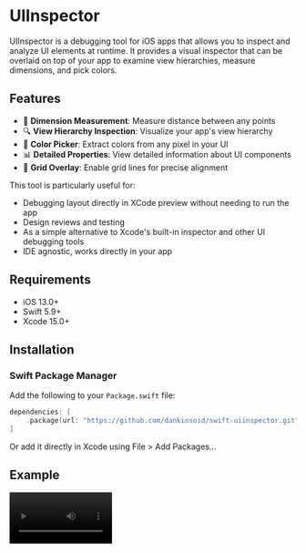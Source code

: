 # UIInspector

UIInspector is a debugging tool for iOS apps that allows you to inspect and analyze UI elements at runtime. It provides a visual inspector that can be overlaid on top of your app to examine view hierarchies, measure dimensions, and pick colors.

## Features

- 📏 **Dimension Measurement**: Measure distance between any points
- 🔍 **View Hierarchy Inspection**: Visualize your app's view hierarchy
- 🎨 **Color Picker**: Extract colors from any pixel in your UI
- 📊 **Detailed Properties**: View detailed information about UI components
- 📐 **Grid Overlay**: Enable grid lines for precise alignment

This tool is particularly useful for:

- Debugging layout directly in XCode preview without needing to run the app
- Design reviews and testing
- As a simple alternative to Xcode's built-in inspector and other UI debugging tools
- IDE agnostic, works directly in your app

## Requirements

- iOS 13.0+
- Swift 5.9+
- Xcode 15.0+

## Installation

### Swift Package Manager

Add the following to your `Package.swift` file:

```swift
dependencies: [
    .package(url: "https://github.com/dankinsoid/swift-uiinspector.git", from: "1.2.1")
]
```

Or add it directly in Xcode using File > Add Packages...

## Example

<video src='https://github.com/dankinsoid/Resources/raw/main/SwiftUIInspector/example.MP4' width=180/>

## Usage

```swift
import SwiftUIInspector

// Present the inspector over your current view
UIInspectorController.present()

// Or present it for a specific view
UIInspectorController.present(for: myView)

// Customize the inspector
UIInspectorController.present { inspector in
    inspector.tintColor = .systemBlue
    inspector.customInfoView = { view in
        AnyView(
            Text("Custom info for \(type(of: view))")
        )
    }
}
```

You can use the following gestures:
- **Drag**: Measure dimensions or pick colors. Also can be used to move the controls.
- **Pinch**: Zoom in/out to adjust the inspector view.
- **Tap**: Show a detailed info of the view, enabled when layers are visible.

Note that the inspector behaves differently when running in a simulator versus on a physical device.
On a physical device, it's designed to be used with gestures like pan and pinch, while in the simulator you can use mouse clicks and drags.
On a physical device, most drag gestures require a short (0.1s) press to start in order to avoid conflicts with scrolling.
Additionally, the simulator includes a zoom button.

For me I found very comfortable to enable 3-finger drag:

1. System Preferences > Accessibility
2. Scroll down to `Motor` and tap `Pointer Control` options
3. Select `Trackpad Options`
4. Find `Dragging Style` section
5. Select `Three Finger Drag` from the drop-down

### Xcode Preview integration
To use the inspector in Xcode Previews, you can add the following modifier to your SwiftUI previews:

```swift
import SwiftUIInspector
import SwiftUI

#Preview {
    Text("Hello, World!")
        .previewInspector()
}
```
This modifier adds a button that shows the inspector.

## SwiftUI 
To show the inspector for the specific view, you can use the `inspector(isPresented)` modifier in your SwiftUI views.

```swift
import SwiftUI
import SwiftUIInspector

struct ContentView: View {
    @State private var showInspector = false

    var body: some View {
        VStack {
            Text("Hello, World!")
                .padding()
        }
        .inspector($showInspector)
        .onAppear {
            // Automatically present the inspector when the view appears
            showInspector = true
        }
    }
}
```

## Inspector Controls

The inspector provides several controls:
- **Layers**: Toggle visibility of the view hierarchy layers
- **Tool**: Switch between color picker and dimension measurement tools
- **Grid**: Toggle grid overlay for alignment
- **Refresh**: Update the inspector view
- **Close**: Dismiss the inspector

## TODO

- **macOS Support**: Currently, the inspector is designed for iOS. Future versions may include support for macOS.
- **CATransform3D Support**: Enhancements to support 3D Z-axis transformations in the inspector.

## License

This package is available under the MIT license.
